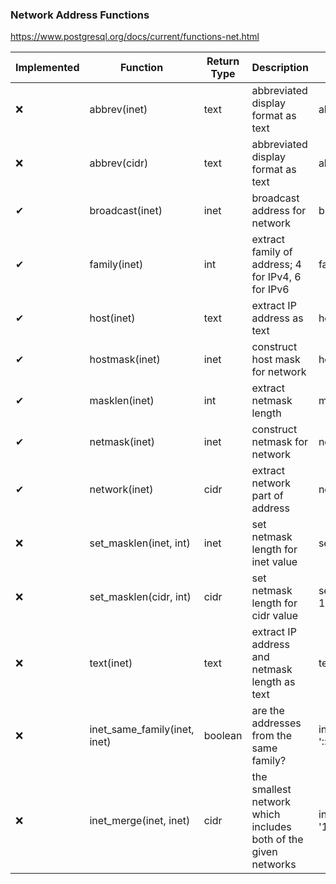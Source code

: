 ### Network Address Functions
https://www.postgresql.org/docs/current/functions-net.html

| Implemented | Function                | Return Type | Description                                               | Example                                              | Result          |
|-------------|-------------------------|-------------|-----------------------------------------------------------|------------------------------------------------------|-----------------|
|      ❌      | abbrev(inet)            | text        | abbreviated display format as text                        | abbrev(inet '10.1.0.0/16')                          | 10.1.0.0/16     |
|      ❌      | abbrev(cidr)            | text        | abbreviated display format as text                        | abbrev(cidr '10.1.0.0/16')                          | 10.1/16         |
|      ✔      | broadcast(inet)         | inet        | broadcast address for network                             | broadcast('192.168.1.5/24')                         | 192.168.1.255/24|
|      ✔      | family(inet)            | int         | extract family of address; 4 for IPv4, 6 for IPv6         | family('::1')                                      | 6               |
|      ✔      | host(inet)              | text        | extract IP address as text                                | host('192.168.1.5/24')                              | 192.168.1.5     |
|      ✔      | hostmask(inet)          | inet        | construct host mask for network                           | hostmask('192.168.23.20/30')                        | 0.0.0.3         |
|      ✔      | masklen(inet)           | int         | extract netmask length                                    | masklen('192.168.1.5/24')                           | 24              |
|      ✔      | netmask(inet)           | inet        | construct netmask for network                             | netmask('192.168.1.5/24')                           | 255.255.255.0   |
|      ✔      | network(inet)           | cidr        | extract network part of address                           | network('192.168.1.5/24')                           | 192.168.1.0/24  |
|      ❌      | set_masklen(inet, int)  | inet        | set netmask length for inet value                         | set_masklen('192.168.1.5/24', 16)                   | 192.168.1.5/16  |
|      ❌      | set_masklen(cidr, int)  | cidr        | set netmask length for cidr value                         | set_masklen('192.168.1.0/24'::cidr, 16)             | 192.168.0.0/16  |
|      ❌      | text(inet)              | text        | extract IP address and netmask length as text             | text(inet '192.168.1.5')                            | 192.168.1.5/32  |
|      ❌      | inet_same_family(inet, inet) | boolean | are the addresses from the same family?                   | inet_same_family('192.168.1.5/24', '::1')            | false           |
|      ❌      | inet_merge(inet, inet)  | cidr        | the smallest network which includes both of the given networks | inet_merge('192.168.1.5/24', '192.168.2.5/24')    |
